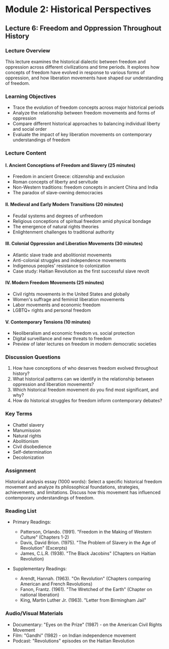 # Module 2: Historical Perspectives

## Lecture 6: Freedom and Oppression Throughout History

### Lecture Overview
This lecture examines the historical dialectic between freedom and oppression across different civilizations and time periods. It explores how concepts of freedom have evolved in response to various forms of oppression, and how liberation movements have shaped our understanding of freedom.

### Learning Objectives
- Trace the evolution of freedom concepts across major historical periods
- Analyze the relationship between freedom movements and forms of oppression
- Compare different historical approaches to balancing individual liberty and social order
- Evaluate the impact of key liberation movements on contemporary understandings of freedom

### Lecture Content

#### I. Ancient Conceptions of Freedom and Slavery (25 minutes)
- Freedom in ancient Greece: citizenship and exclusion
- Roman concepts of liberty and servitude
- Non-Western traditions: freedom concepts in ancient China and India
- The paradox of slave-owning democracies

#### II. Medieval and Early Modern Transitions (20 minutes)
- Feudal systems and degrees of unfreedom
- Religious conceptions of spiritual freedom amid physical bondage
- The emergence of natural rights theories
- Enlightenment challenges to traditional authority

#### III. Colonial Oppression and Liberation Movements (30 minutes)
- Atlantic slave trade and abolitionist movements
- Anti-colonial struggles and independence movements
- Indigenous peoples' resistance to colonization
- Case study: Haitian Revolution as the first successful slave revolt

#### IV. Modern Freedom Movements (25 minutes)
- Civil rights movements in the United States and globally
- Women's suffrage and feminist liberation movements
- Labor movements and economic freedom
- LGBTQ+ rights and personal freedom

#### V. Contemporary Tensions (10 minutes)
- Neoliberalism and economic freedom vs. social protection
- Digital surveillance and new threats to freedom
- Preview of later lectures on freedom in modern democratic societies

### Discussion Questions
1. How have conceptions of who deserves freedom evolved throughout history?
2. What historical patterns can we identify in the relationship between oppression and liberation movements?
3. Which historical freedom movement do you find most significant, and why?
4. How do historical struggles for freedom inform contemporary debates?

### Key Terms
- Chattel slavery
- Manumission
- Natural rights
- Abolitionism
- Civil disobedience
- Self-determination
- Decolonization

### Assignment
Historical analysis essay (1000 words): Select a specific historical freedom movement and analyze its philosophical foundations, strategies, achievements, and limitations. Discuss how this movement has influenced contemporary understandings of freedom.

### Reading List
- Primary Readings:
  * Patterson, Orlando. (1991). "Freedom in the Making of Western Culture" (Chapters 1-2)
  * Davis, David Brion. (1975). "The Problem of Slavery in the Age of Revolution" (Excerpts)
  * James, C.L.R. (1938). "The Black Jacobins" (Chapters on Haitian Revolution)

- Supplementary Readings:
  * Arendt, Hannah. (1963). "On Revolution" (Chapters comparing American and French Revolutions)
  * Fanon, Frantz. (1961). "The Wretched of the Earth" (Chapter on national liberation)
  * King, Martin Luther Jr. (1963). "Letter from Birmingham Jail"

### Audio/Visual Materials
- Documentary: "Eyes on the Prize" (1987) - on the American Civil Rights Movement
- Film: "Gandhi" (1982) - on Indian independence movement
- Podcast: "Revolutions" episodes on the Haitian Revolution
